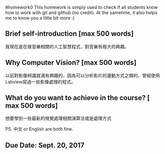 ﻿#homework0
This homework is simply used to check if all students know how to work with git and github (no credit).
At the sametime, it also helps me to know you a little bit more :)

## Brief self-introduction [max 500 words]
我現在是在做音樂相關的人工智慧程式，對音樂有極大的興趣。

## Why Computer Vision? [max 500 words]
以前對影像辨識就滿有興趣的，因為可以分析影片的運動方式之類的，曾經使用Labview寫過一些影像處理的程式。


## What do you want to achieve in the course? [ max 500 words]
想要學到一些最新的視覺處理相關演算法或是處理方式

PS. 中文 or English are both fine.

## Due Date: Sept. 20, 2017
